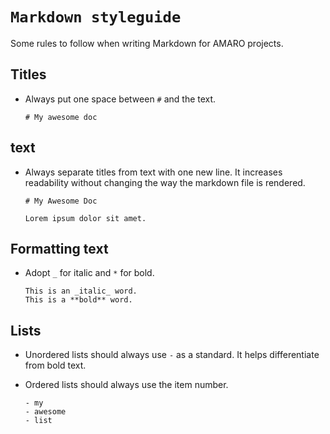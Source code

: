 # `Markdown styleguide`

Some rules to follow when writing Markdown for AMARO projects.

## Titles

- Always put one space between `#` and the text.

      # My awesome doc

## text

- Always separate titles from text with one new line. It increases readability without changing the way the markdown file is rendered.

      # My Awesome Doc

      Lorem ipsum dolor sit amet.

## Formatting text

- Adopt `_` for italic and `*` for bold.

      This is an _italic_ word.
      This is a **bold** word.

## Lists

- Unordered lists should always use `-` as a standard. It helps differentiate from bold text.
- Ordered lists should always use the item number.

      - my
      - awesome
      - list
